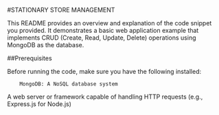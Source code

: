 #STATIONARY STORE MANAGEMENT 



This README provides an overview and explanation of the code snippet you provided. It demonstrates a basic web application example that implements CRUD (Create, Read, Update, Delete) operations using MongoDB as the database.


##Prerequisites

Before running the code, make sure you have the following installed:

        MongoDB: A NoSQL database system

A web server or framework capable of handling HTTP requests (e.g., Express.js for Node.js)
